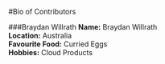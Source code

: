 #Bio of Contributors

###Braydan Willrath
**Name:** Braydan Willrath<br>
**Location:** Australia<br>
**Favourite Food:** Curried Eggs<br>
**Hobbies:** Cloud Products<br>
